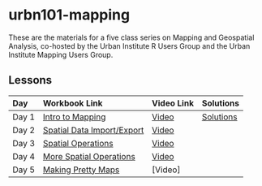 # urbn101-mapping

These are the materials for a five class series on Mapping and Geospatial Analysis, co-hosted by the Urban Institute R Users Group and the Urban Institute Mapping Users Group.


## Lessons


| Day | Workbook Link | Video Link | Solutions | 
|:----|:--------------|:-----------|:----------|
| Day 1 | [Intro to Mapping](https://ui-research.github.io/urbn101-mapping/lessons/01_lesson.html) | [Video](https://us02web.zoom.us/rec/share/HWKAMT9Fu4DbuucxMxcr1PV1jyeMosZzMf4Nyv0ZhpWt4YJ0NwX01e6eMr1wHoI.4qSSHoB4pS-_yoDw?startTime=1602176595000) | [Solutions](urbn101-mapping/lessons/01_lesson.html)|
| Day 2 | [Spatial Data Import/Export](https://ui-research.github.io/urbn101-mapping/lessons/02_lesson.html) | [Video](https://us02web.zoom.us/rec/share/qvMzqRjcESV__B0K8-52WfJ5Yk97XlaVJGq7oqCI_UFdfSptJfqQbc5_q3l4hgpE.m9pblYA49bKkj-pu?startTime=1602781396000) |
| Day 3 | [Spatial Operations](https://ui-research.github.io/urbn101-mapping/lessons/03_lesson.html)| [Video](https://us02web.zoom.us/rec/share/AVX6ekHMFs_QBzphPRS5GdlwzXN8GLr9MGmjoN5WcPnEM4Bfpul5jWc_gcHjR65y.3eIQWUCkJbT2DcEu?startTime=1603386430000) |
| Day 4 | [More Spatial Operations](https://ui-research.github.io/urbn101-mapping/lessons/04_lesson.html)| [Video](https://us02web.zoom.us/rec/share/_EhFbjFWwJB86_Bkvuy7ZOTS-t5HyrePOpJO9djPEbxx9AJOSQEY2M6QI0X7tAvP.of8Y86rREzN-vNZ2?startTime=1603991020000) |
| Day 5 | [Making Pretty Maps](https://ui-research.github.io/urbn101-mapping/lessons/05_lesson.html)| [Video] |
